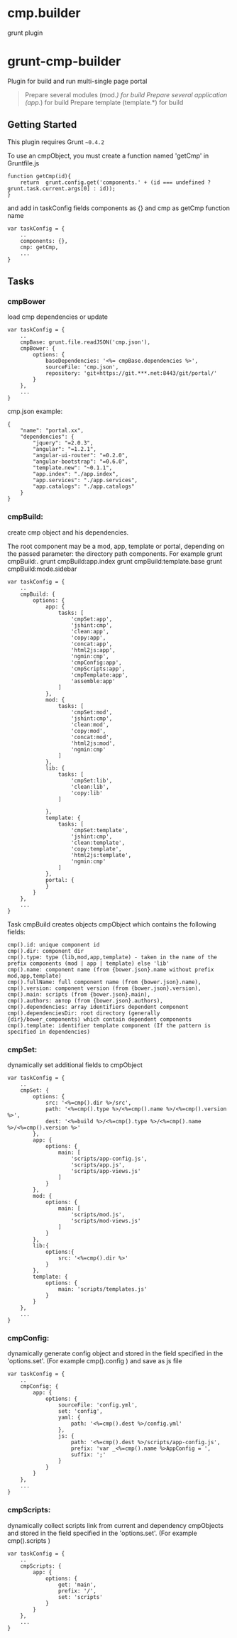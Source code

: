 cmp.builder
===========

grunt plugin

# grunt-cmp-builder
Plugin for build and run multi-single page portal

> Prepare several modules (mod.*) for build
> Prepare several application (app.*) for build
> Prepare template (template.*) for build

## Getting Started
This plugin requires Grunt `~0.4.2`

To use an cmpObject, you must create a function named 'getCmp'  in Gruntfile.js

    function getCmp(id){
        return  grunt.config.get('components.' + (id === undefined ? grunt.task.current.args[0] : id));
    }

and add in taskConfig fields components as {} and cmp as getCmp function name

    var taskConfig = {
        ..
        components: {},
        cmp: getCmp,
        ...
    }

## Tasks

### cmpBower
load cmp dependencies or update

    var taskConfig = {
        ..
        cmpBase: grunt.file.readJSON('cmp.json'),
        cmpBower: {
            options: {
                baseDependencies: '<%= cmpBase.dependencies %>',
                sourceFile: 'cmp.json',
                repository: 'git+https://git.***.net:8443/git/portal/'
            }
        },
        ...
    }

cmp.json example:

	{
		"name": "portal.xx",
		"dependencies": {
			"jquery": "=2.0.3",
			"angular": "=1.2.1",
			"angular-ui-router": "=0.2.0",
			"angular-bootstrap": "=0.6.0",
			"template.new": "~0.1.1",
			"app.index": "./app.index",
			"app.services": "./app.services",
			"app.catalogs": "./app.catalogs"
		}
	}
	

### cmpBuild:
create cmp object and his dependencies.

The root component may be a mod, app, template or portal,
depending on the passed parameter: the directory path components.
For example
grunt cmpBuild:.
grunt cmpBuild:app.index
grunt cmpBuild:template.base
grunt cmpBuild:mode.sidebar

    var taskConfig = {
        ..
        cmpBuild: {
            options: {
                app: {
                    tasks: [
                        'cmpSet:app',
                        'jshint:cmp',
                        'clean:app',
                        'copy:app',
                        'concat:app',
                        'html2js:app',
                        'ngmin:cmp',
                        'cmpConfig:app',
                        'cmpScripts:app',
                        'cmpTemplate:app',
                        'assemble:app'
                    ]
                },
                mod: {
                    tasks: [
                        'cmpSet:mod',
                        'jshint:cmp',
                        'clean:mod',
                        'copy:mod',
                        'concat:mod',
                        'html2js:mod',
                        'ngmin:cmp'
                    ]
                },
                lib: {
                    tasks: [
                        'cmpSet:lib',
                        'clean:lib',
                        'copy:lib'
                    ]

                },
                template: {
                    tasks: [
                        'cmpSet:template',
                        'jshint:cmp',
                        'clean:template',
                        'copy:template',
                        'html2js:template',
                        'ngmin:cmp'
                    ]
                },
                portal: {
                }
            }
        },
        ...
    }

Task cmpBuild creates objects cmpObject which contains the following fields:

	cmp().id: unique component id
	cmp().dir: component dir
	cmp().type: type (lib,mod,app,template) - taken in the name of the prefix components (mod | app | template) else 'lib'
	cmp().name: component name (from {bower.json}.name without prefix mod,app,template)
	cmp().fullName: full component name (from {bower.json}.name),
	cmp().version: component version (from {bower.json}.version),
	cmp().main: scripts (from {bower.json}.main),
	cmp().authors: автор (from {bower.json}.authors),
	cmp().dependencies: array identifiers dependent component
	cmp().dependenciesDir: root directory (generally {dir}/bower_components) which contain dependent components
	cmp().template: identifier template component (If the pattern is specified in dependencies)

###  cmpSet:
dynamically set additional fields to cmpObject

    var taskConfig = {
        ..
        cmpSet: {
            options: {
                src: '<%=cmp().dir %>/src',
                path: '<%=cmp().type %>/<%=cmp().name %>/<%=cmp().version %>',
                dest: '<%=build %>/<%=cmp().type %>/<%=cmp().name %>/<%=cmp().version %>'
            },
            app: {
                options: {
                    main: [
                        'scripts/app-config.js',
                        'scripts/app.js',
                        'scripts/app-views.js'
                    ]
                }
            },
            mod: {
                options: {
                    main: [
                        'scripts/mod.js',
                        'scripts/mod-views.js'
                    ]
                }
            },
            lib:{
                options:{
                    src: '<%=cmp().dir %>'
                }
            },
            template: {
                options: {
                    main: 'scripts/templates.js'
                }
            }
        },
        ...
    }

###  cmpConfig:
dynamically generate config object
and stored in the field specified in the 'options.set'. (For example cmp().config )
and save as js file

    var taskConfig = {
        ..
        cmpConfig: {
            app: {
                options: {
                    sourceFile: 'config.yml',
                    set: 'config',
                    yaml: {
                        path: '<%=cmp().dest %>/config.yml'
                    },
                    js: {
                        path: '<%=cmp().dest %>/scripts/app-config.js',
                        prefix: 'var _<%=cmp().name %>AppConfig = ',
                        suffix: ';'
                    }
                }
            }
        },
        ...
    }

###  cmpScripts:
dynamically collect scripts link from current and dependency cmpObjects
and stored in the field specified in the 'options.set'. (For example cmp().scripts )

    var taskConfig = {
        ..
        cmpScripts: {
            app: {
                options: {
                    get: 'main',
                    prefix: '/',					
                    set: 'scripts'
                }
            }
        },
        ...
    }
